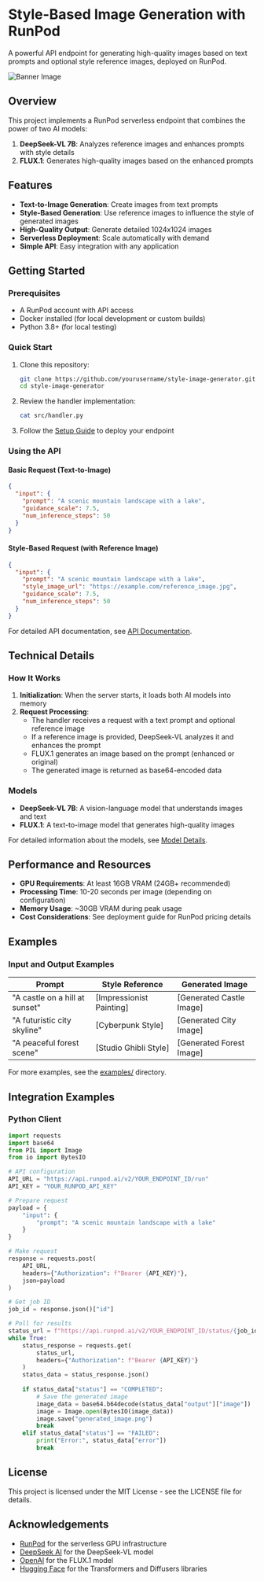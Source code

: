 # Style-Based Image Generation with RunPod

A powerful API endpoint for generating high-quality images based on text prompts and optional style reference images, deployed on RunPod.

![Banner Image](docs/banner.png)

## Overview

This project implements a RunPod serverless endpoint that combines the power of two AI models:

1. **DeepSeek-VL 7B**: Analyzes reference images and enhances prompts with style details
2. **FLUX.1**: Generates high-quality images based on the enhanced prompts


## Features

- **Text-to-Image Generation**: Create images from text prompts
- **Style-Based Generation**: Use reference images to influence the style of generated images
- **High-Quality Output**: Generate detailed 1024x1024 images
- **Serverless Deployment**: Scale automatically with demand
- **Simple API**: Easy integration with any application

## Getting Started

### Prerequisites

- A RunPod account with API access
- Docker installed (for local development or custom builds)
- Python 3.8+ (for local testing)

### Quick Start

1. Clone this repository:
   ```bash
   git clone https://github.com/yourusername/style-image-generator.git
   cd style-image-generator
   ```

2. Review the handler implementation:
   ```bash
   cat src/handler.py
   ```

3. Follow the [Setup Guide](docs/SETUP_GUIDE.md) to deploy your endpoint

### Using the API

#### Basic Request (Text-to-Image)

```json
{
  "input": {
    "prompt": "A scenic mountain landscape with a lake",
    "guidance_scale": 7.5,
    "num_inference_steps": 50
  }
}
```

#### Style-Based Request (with Reference Image)

```json
{
  "input": {
    "prompt": "A scenic mountain landscape with a lake",
    "style_image_url": "https://example.com/reference_image.jpg",
    "guidance_scale": 7.5,
    "num_inference_steps": 50
  }
}
```

For detailed API documentation, see [API Documentation](docs/API_DOCUMENTATION.md).

## Technical Details

### How It Works

1. **Initialization**: When the server starts, it loads both AI models into memory
2. **Request Processing**: 
   - The handler receives a request with a text prompt and optional reference image
   - If a reference image is provided, DeepSeek-VL analyzes it and enhances the prompt
   - FLUX.1 generates an image based on the prompt (enhanced or original)
   - The generated image is returned as base64-encoded data

### Models

- **DeepSeek-VL 7B**: A vision-language model that understands images and text
- **FLUX.1**: A text-to-image model that generates high-quality images

For detailed information about the models, see [Model Details](docs/MODEL_DETAILS.md).

## Performance and Resources

- **GPU Requirements**: At least 16GB VRAM (24GB+ recommended)
- **Processing Time**: 10-20 seconds per image (depending on configuration)
- **Memory Usage**: ~30GB VRAM during peak usage
- **Cost Considerations**: See deployment guide for RunPod pricing details

## Examples

### Input and Output Examples

| Prompt | Style Reference | Generated Image |
|--------|-----------------|-----------------|
| "A castle on a hill at sunset" | [Impressionist Painting] | [Generated Castle Image] |
| "A futuristic city skyline" | [Cyberpunk Style] | [Generated City Image] |
| "A peaceful forest scene" | [Studio Ghibli Style] | [Generated Forest Image] |

For more examples, see the [examples/](examples/) directory.

## Integration Examples

### Python Client

```python
import requests
import base64
from PIL import Image
from io import BytesIO

# API configuration
API_URL = "https://api.runpod.ai/v2/YOUR_ENDPOINT_ID/run"
API_KEY = "YOUR_RUNPOD_API_KEY"

# Prepare request
payload = {
    "input": {
        "prompt": "A scenic mountain landscape with a lake"
    }
}

# Make request
response = requests.post(
    API_URL,
    headers={"Authorization": f"Bearer {API_KEY}"},
    json=payload
)

# Get job ID
job_id = response.json()["id"]

# Poll for results
status_url = f"https://api.runpod.ai/v2/YOUR_ENDPOINT_ID/status/{job_id}"
while True:
    status_response = requests.get(
        status_url,
        headers={"Authorization": f"Bearer {API_KEY}"}
    )
    status_data = status_response.json()
    
    if status_data["status"] == "COMPLETED":
        # Save the generated image
        image_data = base64.b64decode(status_data["output"]["image"])
        image = Image.open(BytesIO(image_data))
        image.save("generated_image.png")
        break
    elif status_data["status"] == "FAILED":
        print("Error:", status_data["error"])
        break
```


## License

This project is licensed under the MIT License - see the LICENSE file for details.

## Acknowledgements

- [RunPod](https://www.runpod.io/) for the serverless GPU infrastructure
- [DeepSeek AI](https://github.com/deepseek-ai) for the DeepSeek-VL model
- [OpenAI](https://openai.com/) for the FLUX.1 model
- [Hugging Face](https://huggingface.co/) for the Transformers and Diffusers libraries 
